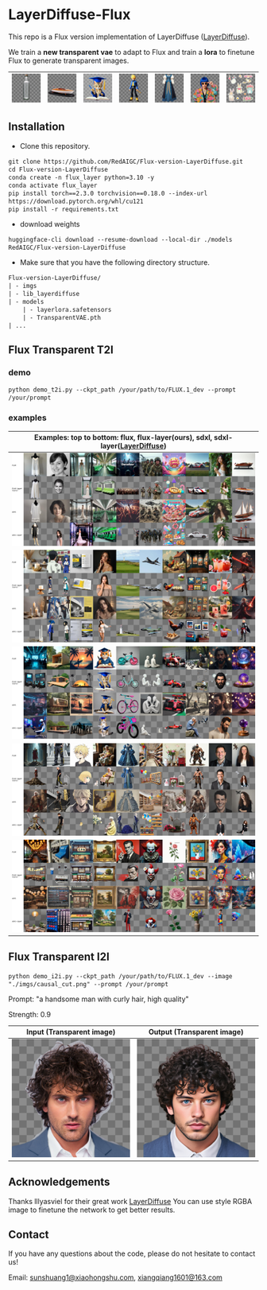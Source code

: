 
# LayerDiffuse-Flux
This repo is a Flux version implementation of LayerDiffuse ([LayerDiffuse](https://github.com/lllyasviel/LayerDiffuse)).

We train a **new transparent vae** to adapt to Flux and train a **lora** to finetune Flux to generate transparent images.

|![](./imgs/top_examples/bottle_vis.png)|![](./imgs/top_examples/boat_vis.png)|![](./imgs/top_examples/cat_doctor_vis.png)|![](./imgs/top_examples/dragonball_vis.png)|![](./imgs/top_examples/dress_vis.png)|![](./imgs/top_examples/half_vis.png)|![](./imgs/top_examples/stickers_vis.png)|
|:-:|:-:|:-:|:-:|:-:|:-:|:-:|
## Installation

+ Clone this repository.
```shell
git clone https://github.com/RedAIGC/Flux-version-LayerDiffuse.git
cd Flux-version-LayerDiffuse
conda create -n flux_layer python=3.10 -y
conda activate flux_layer
pip install torch==2.3.0 torchvision==0.18.0 --index-url https://download.pytorch.org/whl/cu121
pip install -r requirements.txt
```
+ download weights
``` shell
huggingface-cli download --resume-download --local-dir ./models RedAIGC/Flux-version-LayerDiffuse 
```
+ Make sure that you have the following directory structure.
```
Flux-version-LayerDiffuse/
| - imgs
| - lib_layerdiffuse
| - models
    | - layerlora.safetensors
    | - TransparentVAE.pth
| ...
```

## Flux Transparent T2I
### demo
```shell
python demo_t2i.py --ckpt_path /your/path/to/FLUX.1_dev --prompt /your/prompt
```
### examples

| Examples: top to bottom: flux, flux-layer(ours), sdxl, sdxl-layer([LayerDiffuse](https://github.com/lllyasviel/LayerDiffuse))        |
|------------------------------------|
|![](./imgs/flux_layer_t2i_examples/test0_10_vis.jpg)|
|![](./imgs/flux_layer_t2i_examples/test10_20_vis.jpg)|
|![](./imgs/flux_layer_t2i_examples/test20_30_vis.jpg)|
|![](./imgs/flux_layer_t2i_examples/test30_40_vis.jpg)|
|![](./imgs/flux_layer_t2i_examples/test40_50_vis.jpg)|



## Flux Transparent I2I
```shell
python demo_i2i.py --ckpt_path /your/path/to/FLUX.1_dev --image "./imgs/causal_cut.png" --prompt /your/prompt
```
Prompt: "a handsome man with curly hair, high quality"

Strength: 0.9

| Input (Transparent image)          | Output (Transparent image)                 |
|------------------------------------|--------------------------------------------|
| ![img](imgs/causal_cut_vis.png)        | ![img](imgs/causal_cut_output_vis.png) | 

## Acknowledgements
Thanks lllyasviel for their great work [LayerDiffuse](https://github.com/lllyasviel/LayerDiffuse)
You can use style RGBA image to finetune the network to get better results.

## Contact
If you have any questions about the code, please do not hesitate to contact us!

Email: sunshuang1@xiaohongshu.com, xiangqiang1601@163.com
